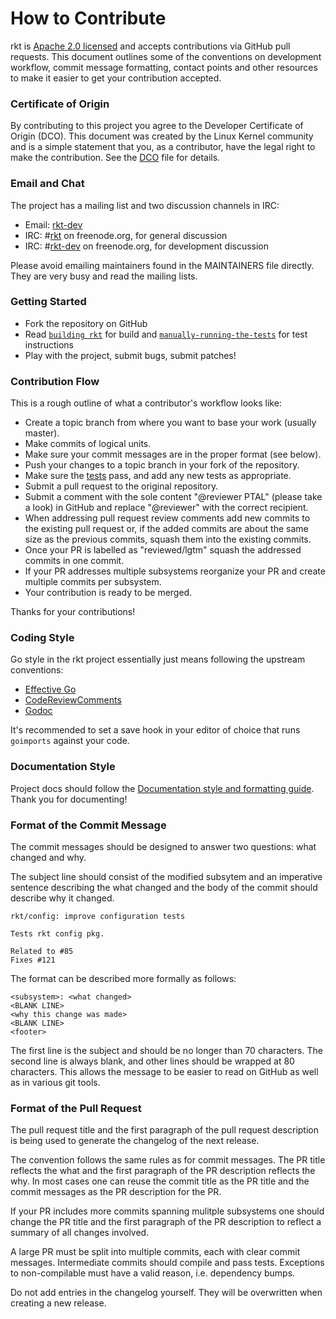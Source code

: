 # How to Contribute

rkt is [Apache 2.0 licensed](LICENSE) and accepts contributions via
GitHub pull requests.  This document outlines some of the conventions on
development workflow, commit message formatting, contact points and other
resources to make it easier to get your contribution accepted.

### Certificate of Origin

By contributing to this project you agree to the Developer Certificate of
Origin (DCO). This document was created by the Linux Kernel community and is a
simple statement that you, as a contributor, have the legal right to make the
contribution. See the [DCO](DCO) file for details.

### Email and Chat

The project has a mailing list and two discussion channels in IRC:
- Email: [rkt-dev](https://groups.google.com/forum/#!forum/rkt-dev)
- IRC: #[rkt](irc://irc.freenode.org:6667/#rkt) on freenode.org, for general discussion
- IRC: #[rkt-dev](irc://irc.freenode.org:6667/#rkt-dev) on freenode.org, for development discussion

Please avoid emailing maintainers found in the MAINTAINERS file directly. They
are very busy and read the mailing lists.

### Getting Started

- Fork the repository on GitHub
- Read [`building rkt`](Documentation/hacking.md#building-rkt) for build and [`manually-running-the-tests`](tests/README.md#manually-running-the-tests) for test instructions
- Play with the project, submit bugs, submit patches!

### Contribution Flow

This is a rough outline of what a contributor's workflow looks like:

- Create a topic branch from where you want to base your work (usually master).
- Make commits of logical units.
- Make sure your commit messages are in the proper format (see below).
- Push your changes to a topic branch in your fork of the repository.
- Make sure the [tests](tests/README.md#manually-running-the-tests) pass, and add any new tests as appropriate.
- Submit a pull request to the original repository.
- Submit a comment with the sole content "@reviewer PTAL" (please take a look) in GitHub
  and replace "@reviewer" with the correct recipient.
- When addressing pull request review comments add new commits to the existing pull request or,
  if the added commits are about the same size as the previous commits,
  squash them into the existing commits.
- Once your PR is labelled as "reviewed/lgtm" squash the addressed commits in one commit.
- If your PR addresses multiple subsystems reorganize your PR and create multiple commits per subsystem.
- Your contribution is ready to be merged.

Thanks for your contributions!

### Coding Style

Go style in the rkt project essentially just means following the upstream conventions:
  - [Effective Go][effectivego]
  - [CodeReviewComments][codereview]
  - [Godoc][godoc]

It's recommended to set a save hook in your editor of choice that runs `goimports` against your code.

[effectivego]: https://golang.org/doc/effective_go.html
[codereview]: https://github.com/golang/go/wiki/CodeReviewComments
[godoc]: http://blog.golang.org/godoc-documenting-go-code[here](https://github.com/coreos/docs/tree/master/golang).

### Documentation Style

Project docs should follow the [Documentation style and formatting
guide](https://github.com/coreos/docs/tree/master/STYLE.md). Thank you for documenting!

### Format of the Commit Message

The commit messages should be designed to answer two questions: what changed and why. 

The subject line should consist of the modified subsytem and an imperative sentence
describing the what changed and the body of the commit should describe why it changed.

```
rkt/config: improve configuration tests

Tests rkt config pkg.

Related to #85
Fixes #121
```

The format can be described more formally as follows:

```
<subsystem>: <what changed>
<BLANK LINE>
<why this change was made>
<BLANK LINE>
<footer>
```

The first line is the subject and should be no longer than 70 characters. 
The second line is always blank, and other lines should be wrapped at 80 characters.
This allows the message to be easier to read on GitHub as well as in various
git tools.

### Format of the Pull Request

The pull request title and the first paragraph of the pull request description
is being used to generate the changelog of the next release.

The convention follows the same rules as for commit messages. The PR title reflects the
what and the first paragraph of the PR description reflects the why.
In most cases one can reuse the commit title as the PR title
and the commit messages as the PR description for the PR.

If your PR includes more commits spanning mulitple subsystems one should change the PR title
and the first paragraph of the PR description to reflect a summary of all changes involved.

A large PR must be split into multiple commits, each with clear commit messages.
Intermediate commits should compile and pass tests. Exceptions to non-compilable must have a valid reason, i.e. dependency bumps.

Do not add entries in the changelog yourself. They will be overwritten when creating a new release.
